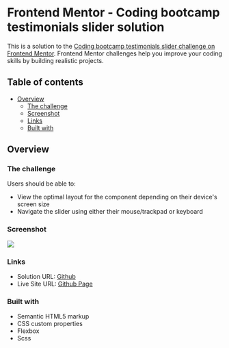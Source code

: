 # Frontend Mentor - Coding bootcamp testimonials slider solution

This is a solution to the [Coding bootcamp testimonials slider challenge on Frontend Mentor](https://www.frontendmentor.io/challenges/coding-bootcamp-testimonials-slider-4FNyLA8JL). Frontend Mentor challenges help you improve your coding skills by building realistic projects. 

## Table of contents

- [Overview](#overview)
  - [The challenge](#the-challenge)
  - [Screenshot](#screenshot)
  - [Links](#links)
  - [Built with](#built-with)


## Overview

### The challenge

Users should be able to:

- View the optimal layout for the component depending on their device's screen size
- Navigate the slider using either their mouse/trackpad or keyboard

### Screenshot

![](https://i.imgur.com/6SnpkH7.png)

### Links

- Solution URL: [Github](https://github.com/joyun25/coding-bootcamp-testimonials-slider)
- Live Site URL: [Github Page](https://joyun25.github.io/coding-bootcamp-testimonials-slider/)

### Built with

- Semantic HTML5 markup
- CSS custom properties
- Flexbox
- Scss